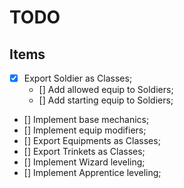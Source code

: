 ﻿# TODO

## Items
- [x] Export Soldier as Classes;
	- [] Add allowed equip to Soldiers;
	- [] Add starting equip to Soldiers;
- [] Implement base mechanics;
- [] Implement equip modifiers;
- [] Export Equipments as Classes;
- [] Export Trinkets as Classes;
- [] Implement Wizard leveling;
- [] Implement Apprentice leveling;